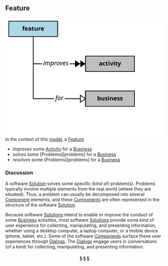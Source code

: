 ## Feature

<img src="../images/feature.svg" align="right"/>


In the context of this [model](../README.md), a [Feature][feature]

* <i>improves</i> some [Activity][activity] for a [Business][business]
* <i>solves</i> some [Problems][problems] for a [Business][business]
* <i>resolves</i> some [Problems][problems] for a [Business][business]

### Discussion

A software [Solution][solution] solves some specific (kind of) problem(s).
Problems typically involve multiple elements from the real world (where they are situated).
Thus, a problem can usually be decomposed into several [Component][component] elements,
and these [Components][component] are often represented in the structure of the software [Solution][solution].

Because software [Solutions][solution] intend to enable or improve the conduct of some [Business][business] activities,
most software [Solutions][solution] provide some kind of user experience for collecting, manipulating, and
presenting information, whether using a desktop computer, a laptop computer, or a mobile device
(phone, tablet, etc.). Some of the software [Components][component] surface these user experiences through [Dialogs][dialog].
The [Dialogs][dialog] engage users in conversations (of a kind) for collecting, manipulating, and presenting information.


<h4 align="center"><b>&sect; &sect; &sect;</b></h4>

[activity]: activity.md
[activities]: activity.md
[business]: business.md
[businesses]: business.md
[component]: component.md
[components]: component.md
[developer]: developer.md
[developers]: developer.md
[dialog]: dialog.md
[dialogs]: dialog.md
[expector]: expector.md
[expectors]: expector.md
[feature]: feature.md
[features]: feature.md
[governor]: governor.md
[governors]: governor.md
[improvement]: improvement.md
[improvements]: improvement.md
[interface]: interface.md
[interfaces]: interface.md
[mission]: mission.md
[missions]: mission.md
[requestor]: requestor.md
[requestors]: requestor.md
[solution]: solution.md
[solutions]: solution.md
[source]: source.md
[sources]: source.md
[value]: value.md
[values]: value.md
[vision]: vision.md
[visions]: vision.md

